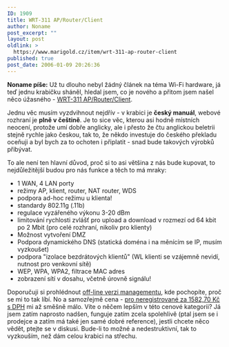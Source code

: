```yaml
---
ID: 1909
title: WRT-311 AP/Router/Client
author: Noname
post_excerpt: ""
layout: post
oldlink: >
  https://www.marigold.cz/item/wrt-311-ap-router-client
published: true
post_date: 2006-01-09 20:26:36
---
```

<p><strong>Noname píše:</strong>
Už tu dlouho nebyl žádný článek na téma Wi-Fi hardware, já teď jednu krabičku sháněl, hledal jsem, co je nového a přitom jsem našel něco úžasného - <a href="http://www.wifi-shop.cz/produkt/wrt-311-ap/router/client/">WRT-311 AP/Router/Client</a>.</p>


<p>Jednu věc musím vyzdvihnout nejdřív - v krabici je <strong>český manuál</strong>, webové rozhraní je <strong>plně v češtině</strong>. Je to sice věc, kterou asi hodně místních neocení, protože umí dobře anglicky, ale i přesto že čtu anglickou beletrii stejně rychle jako českou, tak to, že někdo investuje do českého překladu oceňuji a byl bych za to ochoten i připlatit - snad bude takových výrobků přibývat.</p>

<p>To ale není ten hlavní důvod, proč si to asi většina z nás bude kupovat, to nejdůležitější budou pro nás funkce a těch to má mraky:
</p>

<!--more--><ul>
<li>1 WAN, 4 LAN porty</li>
<li>režimy AP, klient, router, NAT router, WDS</li>
<li>podpora ad-hoc režimu u klienta!</li>
<li>standardy 802.11g (.11b)</li>
<li>regulace vyzářeného výkonu 3-20 dBm</li>
<li>limitování rychlosti zvlášť pro upload a download v rozmezí od 64 kbit po 2 Mbit (pro celé rozhraní, nikoliv pro klienty)</li>
<li>Možnost vytvoření DMZ</li>
<li>Podpora dynamického DNS (statická doména i na měnícím se IP, musím vyzkoušet)</li>
<li>podpora "izolace bezdrátových klientů" (WL klienti se vzájemně nevidí, nutnost pro venkovní sítě)</li>
<li>WEP, WPA, WPA2, filtrace MAC adres</li>
<li>zobrazení sítí v dosahu, včetně úrovně signálu!</li>
</ul>
<p>Doporučuji si prohlédnout <a href="http://www.wifishop.cz/Files/produkty/wrt311/153/home.html">off-line verzi managementu</a>, kde pochopíte, proč se mi to tak líbí. No a samozřejmě cena - <a href="http://www.wifi-shop.cz/produkt/wrt-311-ap/router/client/">pro neregistrované za 1582,70 Kč s DPH</a> mi až směšně málo. Víte o něčem lepším v této cenové kategorii? Já jsem zatím naprosto nadšen, funguje zatím zcela spolehlivě (ptal jsem se i prodejce a zatím má také jen samé dobré reference), jestli chcete něco vědět, ptejte se v diskusi. Bude-li to možné a nedestruktivní, tak to vyzkouším, než dám celou krabici na střechu.</p>
